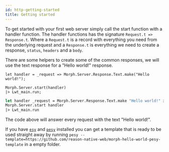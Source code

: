 ```yaml
---
id: http-getting-started
title: Getting started
---
```


To get started with your first web server simply call the start function with a handler function. The handler functions has the signature `Request.t => Response.t`. Where a `Request.t` is a record with everything you need from the underlying request and a `Response.t` is everything we need to create a response, `status`, `headers` and a `body`.

There are some helpers to create some of the common responses, we will use the text response for a "Hello world!" response.

<!--DOCUSAURUS_CODE_TABS-->
<!--Reason-->

```reason
let handler = _request => Morph.Server.Response.Text.make("Hello world!");

Morph.Server.start(handler)
|> Lwt_main.run;
```

<!--OCaml-->

```ocaml
let handler _request = Morph.Server.Response.Text.make "Hello world!" in
Morph.Server.start handler
|> Lwt_main.run
```

<!--END_DOCUSAURUS_CODE_TABS-->

The code above will answer every request with the text "Hello world!".

If you have [`esy`](https://esy.sh) and [`pesy`](https://github.com/esy/pesy) installed you can get a template that is ready to be used straight away by running `pesy --template=https://github.com/reason-native-web/morph-hello-world-pesy-template` in a empty folder.
